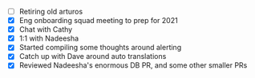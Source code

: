 * [ ] Retiring old arturos  
* [x] Eng onboarding squad meeting to prep for 2021
* [x] Chat with Cathy
* [x] 1:1 with Nadeesha
* [x] Started compiling some thoughts around alerting
* [x] Catch up with Dave around auto translations
* [x] Reviewed Nadeesha's enormous DB PR, and some other smaller PRs
